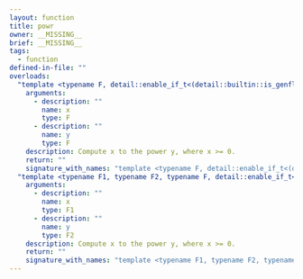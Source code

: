 ```yaml
---
layout: function
title: powr
owner: __MISSING__
brief: __MISSING__
tags:
  - function
defined-in-file: ""
overloads:
  "template <typename F, detail::enable_if_t<(detail::builtin::is_genfloatf<F>::value), int> >\nF powr(F, F)":
    arguments:
      - description: ""
        name: x
        type: F
      - description: ""
        name: y
        type: F
    description: Compute x to the power y, where x >= 0.
    return: ""
    signature_with_names: "template <typename F, detail::enable_if_t<(detail::builtin::is_genfloatf<F>::value), int> >\nF powr(F x, F y)"
  "template <typename F1, typename F2, typename F, detail::enable_if_t<((detail::builtin::is_genfloat<F1>::value && detail::builtin::is_genfloat<F2>::value)), int> >\nF powr(F1, F2)":
    arguments:
      - description: ""
        name: x
        type: F1
      - description: ""
        name: y
        type: F2
    description: Compute x to the power y, where x >= 0.
    return: ""
    signature_with_names: "template <typename F1, typename F2, typename F, detail::enable_if_t<((detail::builtin::is_genfloat<F1>::value && detail::builtin::is_genfloat<F2>::value)), int> >\nF powr(F1 x, F2 y)"
---
```


